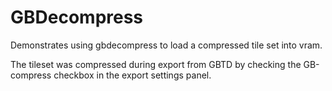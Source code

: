 
GBDecompress
============

Demonstrates using gbdecompress to load a compressed tile set into vram.

The tileset was compressed during export from GBTD by checking the 
GB-compress checkbox in the export settings panel.

